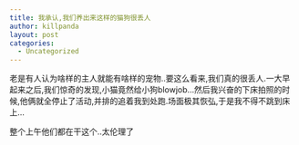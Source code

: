 ```yaml
---
title: 我承认,我们养出来这样的猫狗很丢人
author: killpanda
layout: post
categories:
  - Uncategorized
---
```

老是有人认为啥样的主人就能有啥样的宠物..要这么看来,我们真的很丢人.一大早起来之后,我们惊奇的发现,小猫竟然给小狗blowjob…然后我兴奋的下床拍照的时候,他俩就全停止了活动,并排的追着我到处跑.场面极其恢弘,于是我不得不跳到床上…  

整个上午他们都在干这个..太伦理了
